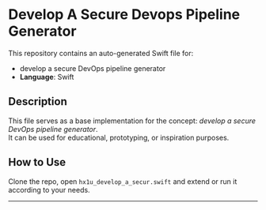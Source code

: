 # Develop A Secure Devops Pipeline Generator

This repository contains an auto-generated Swift file for:

- develop a secure DevOps pipeline generator
- **Language**: Swift

## Description

This file serves as a base implementation for the concept: *develop a secure DevOps pipeline generator*.  
It can be used for educational, prototyping, or inspiration purposes.

## How to Use

Clone the repo, open `hx1u_develop_a_secur.swift` and extend or run it according to your needs.

---


